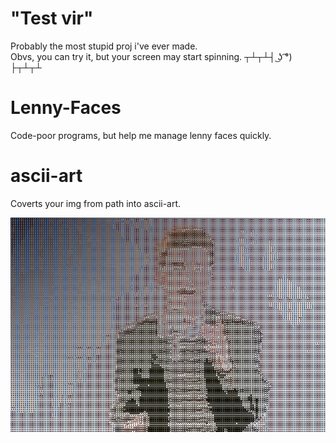 # "Test vir"
Probably the most stupid proj i've ever made. <br/>
Obvs, you can try it, but your screen may start spinning. ┬┴┬┴┤ ͜ʖ ͡°) ├┬┴┬┴

# Lenny-Faces
Code-poor programs, but help me manage lenny faces quickly.

# ascii-art
Coverts your img from path into ascii-art.

![Example](EXAMPLES/zTgq4VW6CW.jpg)
